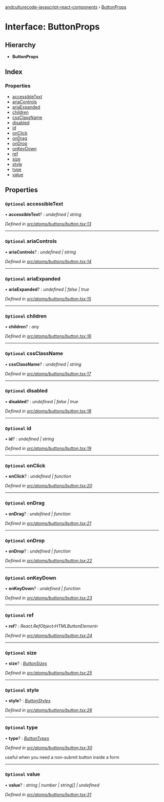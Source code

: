 [andculturecode-javascript-react-components](../README.md) › [ButtonProps](buttonprops.md)

# Interface: ButtonProps

## Hierarchy

* **ButtonProps**

## Index

### Properties

* [accessibleText](buttonprops.md#optional-accessibletext)
* [ariaControls](buttonprops.md#optional-ariacontrols)
* [ariaExpanded](buttonprops.md#optional-ariaexpanded)
* [children](buttonprops.md#optional-children)
* [cssClassName](buttonprops.md#optional-cssclassname)
* [disabled](buttonprops.md#optional-disabled)
* [id](buttonprops.md#optional-id)
* [onClick](buttonprops.md#optional-onclick)
* [onDrag](buttonprops.md#optional-ondrag)
* [onDrop](buttonprops.md#optional-ondrop)
* [onKeyDown](buttonprops.md#optional-onkeydown)
* [ref](buttonprops.md#optional-ref)
* [size](buttonprops.md#optional-size)
* [style](buttonprops.md#optional-style)
* [type](buttonprops.md#optional-type)
* [value](buttonprops.md#optional-value)

## Properties

### `Optional` accessibleText

• **accessibleText**? : *undefined | string*

*Defined in [src/atoms/buttons/button.tsx:13](https://github.com/AndcultureCode/AndcultureCode.JavaScript.React.Components/blob/29c8649/src/atoms/buttons/button.tsx#L13)*

___

### `Optional` ariaControls

• **ariaControls**? : *undefined | string*

*Defined in [src/atoms/buttons/button.tsx:14](https://github.com/AndcultureCode/AndcultureCode.JavaScript.React.Components/blob/29c8649/src/atoms/buttons/button.tsx#L14)*

___

### `Optional` ariaExpanded

• **ariaExpanded**? : *undefined | false | true*

*Defined in [src/atoms/buttons/button.tsx:15](https://github.com/AndcultureCode/AndcultureCode.JavaScript.React.Components/blob/29c8649/src/atoms/buttons/button.tsx#L15)*

___

### `Optional` children

• **children**? : *any*

*Defined in [src/atoms/buttons/button.tsx:16](https://github.com/AndcultureCode/AndcultureCode.JavaScript.React.Components/blob/29c8649/src/atoms/buttons/button.tsx#L16)*

___

### `Optional` cssClassName

• **cssClassName**? : *undefined | string*

*Defined in [src/atoms/buttons/button.tsx:17](https://github.com/AndcultureCode/AndcultureCode.JavaScript.React.Components/blob/29c8649/src/atoms/buttons/button.tsx#L17)*

___

### `Optional` disabled

• **disabled**? : *undefined | false | true*

*Defined in [src/atoms/buttons/button.tsx:18](https://github.com/AndcultureCode/AndcultureCode.JavaScript.React.Components/blob/29c8649/src/atoms/buttons/button.tsx#L18)*

___

### `Optional` id

• **id**? : *undefined | string*

*Defined in [src/atoms/buttons/button.tsx:19](https://github.com/AndcultureCode/AndcultureCode.JavaScript.React.Components/blob/29c8649/src/atoms/buttons/button.tsx#L19)*

___

### `Optional` onClick

• **onClick**? : *undefined | function*

*Defined in [src/atoms/buttons/button.tsx:20](https://github.com/AndcultureCode/AndcultureCode.JavaScript.React.Components/blob/29c8649/src/atoms/buttons/button.tsx#L20)*

___

### `Optional` onDrag

• **onDrag**? : *undefined | function*

*Defined in [src/atoms/buttons/button.tsx:21](https://github.com/AndcultureCode/AndcultureCode.JavaScript.React.Components/blob/29c8649/src/atoms/buttons/button.tsx#L21)*

___

### `Optional` onDrop

• **onDrop**? : *undefined | function*

*Defined in [src/atoms/buttons/button.tsx:22](https://github.com/AndcultureCode/AndcultureCode.JavaScript.React.Components/blob/29c8649/src/atoms/buttons/button.tsx#L22)*

___

### `Optional` onKeyDown

• **onKeyDown**? : *undefined | function*

*Defined in [src/atoms/buttons/button.tsx:23](https://github.com/AndcultureCode/AndcultureCode.JavaScript.React.Components/blob/29c8649/src/atoms/buttons/button.tsx#L23)*

___

### `Optional` ref

• **ref**? : *React.RefObject‹HTMLButtonElement›*

*Defined in [src/atoms/buttons/button.tsx:24](https://github.com/AndcultureCode/AndcultureCode.JavaScript.React.Components/blob/29c8649/src/atoms/buttons/button.tsx#L24)*

___

### `Optional` size

• **size**? : *[ButtonSizes](../enums/buttonsizes.md)*

*Defined in [src/atoms/buttons/button.tsx:25](https://github.com/AndcultureCode/AndcultureCode.JavaScript.React.Components/blob/29c8649/src/atoms/buttons/button.tsx#L25)*

___

### `Optional` style

• **style**? : *[ButtonStyles](../enums/buttonstyles.md)*

*Defined in [src/atoms/buttons/button.tsx:26](https://github.com/AndcultureCode/AndcultureCode.JavaScript.React.Components/blob/29c8649/src/atoms/buttons/button.tsx#L26)*

___

### `Optional` type

• **type**? : *[ButtonTypes](../enums/buttontypes.md)*

*Defined in [src/atoms/buttons/button.tsx:30](https://github.com/AndcultureCode/AndcultureCode.JavaScript.React.Components/blob/29c8649/src/atoms/buttons/button.tsx#L30)*

useful when you need a non-submit button inside a form

___

### `Optional` value

• **value**? : *string | number | string[] | undefined*

*Defined in [src/atoms/buttons/button.tsx:31](https://github.com/AndcultureCode/AndcultureCode.JavaScript.React.Components/blob/29c8649/src/atoms/buttons/button.tsx#L31)*
